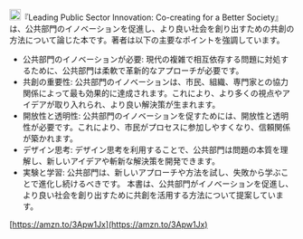 
<img src='https://scrapbox.io/api/pages/nishio/GPT-4/icon' alt='GPT-4.icon' height="19.5"/>『Leading Public Sector Innovation: Co-creating for a Better Society』は、公共部門のイノベーションを促進し、より良い社会を創り出すための共創の方法について論じた本です。著者は以下の主要なポイントを強調しています。
- 公共部門のイノベーションが必要: 現代の複雑で相互依存する問題に対処するために、公共部門は柔軟で革新的なアプローチが必要です。
- 共創の重要性: 公共部門のイノベーションは、市民、組織、専門家との協力関係によって最も効果的に達成されます。これにより、より多くの視点やアイデアが取り入れられ、より良い解決策が生まれます。
- 開放性と透明性: 公共部門のイノベーションを促すためには、開放性と透明性が必要です。これにより、市民がプロセスに参加しやすくなり、信頼関係が築かれます。
- デザイン思考: デザイン思考を利用することで、公共部門は問題の本質を理解し、新しいアイデアや斬新な解決策を開発できます。
- 実験と学習: 公共部門は、新しいアプローチや方法を試し、失敗から学ぶことで進化し続けるべきです。
本書は、公共部門がイノベーションを促進し、より良い社会を創り出すために共創を活用する方法について提案しています。

[https://amzn.to/3Apw1Jx](https://amzn.to/3Apw1Jx)

